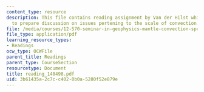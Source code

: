 ```yaml
---
content_type: resource
description: This file contains reading assignment by Van der Hilst which asks students
  to prepare discussion on issues pertening to the scale of convection.
file: /media/courses/12-570-seminar-in-geophysics-mantle-convection-spring-1998/3b61435a2c7cc4020b0a5280f52e879e_reading_140498.pdf
file_type: application/pdf
learning_resource_types:
- Readings
ocw_type: OCWFile
parent_title: Readings
parent_type: CourseSection
resourcetype: Document
title: reading_140498.pdf
uid: 3b61435a-2c7c-c402-0b0a-5280f52e879e
---
```

